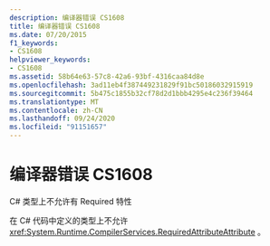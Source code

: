 ```yaml
---
description: 编译器错误 CS1608
title: 编译器错误 CS1608
ms.date: 07/20/2015
f1_keywords:
- CS1608
helpviewer_keywords:
- CS1608
ms.assetid: 58b64e63-57c8-42a6-93bf-4316caa84d8e
ms.openlocfilehash: 3ad11eb4f387449231829f91bc50186032915919
ms.sourcegitcommit: 5b475c1855b32cf78d2d1bbb4295e4c236f39464
ms.translationtype: MT
ms.contentlocale: zh-CN
ms.lasthandoff: 09/24/2020
ms.locfileid: "91151657"
---
```

# <a name="compiler-error-cs1608"></a>编译器错误 CS1608

C# 类型上不允许有 Required 特性  
  
 在 C# 代码中定义的类型上不允许<xref:System.Runtime.CompilerServices.RequiredAttributeAttribute> 。
